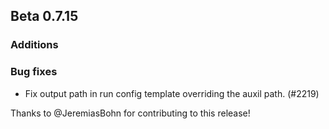 ## Beta 0.7.15

### Additions

### Bug fixes
* Fix output path in run config template overriding the auxil path. (#2219)

Thanks to @JeremiasBohn for contributing to this release!